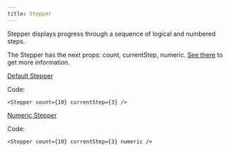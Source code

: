 ```yaml
---
title: Stepper
---
```


Stepper displays progress through a sequence of logical and numbered steps.

The Stepper has the next props: count, currentStep, numeric. [See there](/storybook/?path=/docs/core-progress-stepper--docs) to get more information.

[Default Stepper](/storybook/?path=/story/core-progress-stepper--default)

Code:

```tsx
<Stepper count={10} currentStep={3} />
```

[Numeric Stepper](/storybook/?path=/story/core-progress-stepper--numeric)

Code:

```tsx
<Stepper count={10} currentStep={3} numeric />
```
